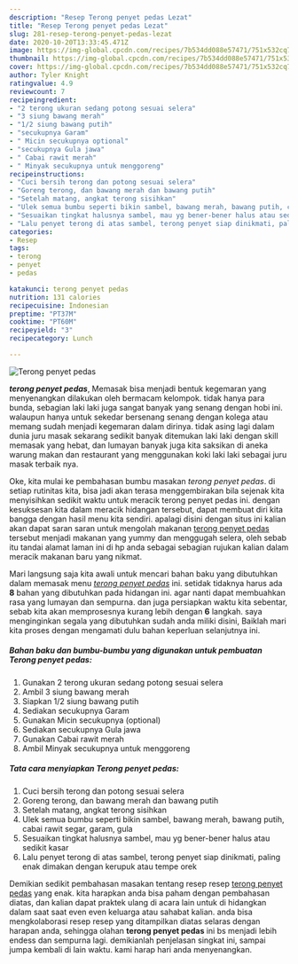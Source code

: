 ```yaml
---
description: "Resep Terong penyet pedas Lezat"
title: "Resep Terong penyet pedas Lezat"
slug: 281-resep-terong-penyet-pedas-lezat
date: 2020-10-20T13:33:45.471Z
image: https://img-global.cpcdn.com/recipes/7b534dd088e57471/751x532cq70/terong-penyet-pedas-foto-resep-utama.jpg
thumbnail: https://img-global.cpcdn.com/recipes/7b534dd088e57471/751x532cq70/terong-penyet-pedas-foto-resep-utama.jpg
cover: https://img-global.cpcdn.com/recipes/7b534dd088e57471/751x532cq70/terong-penyet-pedas-foto-resep-utama.jpg
author: Tyler Knight
ratingvalue: 4.9
reviewcount: 7
recipeingredient:
- "2 terong ukuran sedang potong sesuai selera"
- "3 siung bawang merah"
- "1/2 siung bawang putih"
- "secukupnya Garam"
- " Micin secukupnya optional"
- "secukupnya Gula jawa"
- " Cabai rawit merah"
- " Minyak secukupnya untuk menggoreng"
recipeinstructions:
- "Cuci bersih terong dan potong sesuai selera"
- "Goreng terong, dan bawang merah dan bawang putih"
- "Setelah matang, angkat terong sisihkan"
- "Ulek semua bumbu seperti bikin sambel, bawang merah, bawang putih, cabai rawit segar, garam, gula"
- "Sesuaikan tingkat halusnya sambel, mau yg bener-bener halus atau sedikit kasar"
- "Lalu penyet terong di atas sambel, terong penyet siap dinikmati, paling enak dimakan dengan kerupuk atau tempe orek"
categories:
- Resep
tags:
- terong
- penyet
- pedas

katakunci: terong penyet pedas 
nutrition: 131 calories
recipecuisine: Indonesian
preptime: "PT37M"
cooktime: "PT60M"
recipeyield: "3"
recipecategory: Lunch

---
```



![Terong penyet pedas](https://img-global.cpcdn.com/recipes/7b534dd088e57471/751x532cq70/terong-penyet-pedas-foto-resep-utama.jpg)

<b><i>terong penyet pedas</i></b>, Memasak bisa menjadi bentuk kegemaran yang menyenangkan dilakukan oleh bermacam kelompok. tidak hanya para bunda, sebagian laki laki juga sangat banyak yang senang dengan hobi ini. walaupun hanya untuk sekedar bersenang senang dengan kolega atau memang sudah menjadi kegemaran dalam dirinya. tidak asing lagi dalam dunia juru masak sekarang sedikit banyak ditemukan laki laki dengan skill memasak yang hebat, dan lumayan banyak juga kita saksikan di aneka warung makan dan restaurant yang menggunakan koki laki laki sebagai juru masak terbaik nya.



Oke, kita mulai ke pembahasan bumbu masakan <i>terong penyet pedas</i>. di setiap rutinitas kita, bisa jadi akan terasa menggembirakan bila sejenak kita menyisihkan sedikit waktu untuk meracik terong penyet pedas ini. dengan kesuksesan kita dalam meracik hidangan tersebut, dapat membuat diri kita bangga dengan hasil menu kita sendiri. apalagi disini dengan situs ini kalian akan dapat saran saran untuk mengolah makanan <u>terong penyet pedas</u> tersebut menjadi makanan yang yummy dan menggugah selera, oleh sebab itu tandai alamat laman ini di hp anda sebagai sebagian rujukan kalian dalam meracik makanan baru yang nikmat.


Mari langsung saja kita awali untuk mencari bahan baku yang dibutuhkan dalam memasak menu <u><i>terong penyet pedas</i></u> ini. setidak tidaknya harus ada <b>8</b> bahan yang dibutuhkan pada hidangan ini. agar nanti dapat membuahkan rasa yang lumayan dan sempurna. dan juga persiapkan waktu kita sebentar, sebab kita akan memprosesnya kurang lebih dengan <b>6</b> langkah. saya menginginkan segala yang dibutuhkan sudah anda miliki disini, Baiklah mari kita proses dengan mengamati dulu bahan keperluan selanjutnya ini.

<!--inarticleads1-->

##### Bahan baku dan bumbu-bumbu yang digunakan untuk pembuatan Terong penyet pedas:

1. Gunakan 2 terong ukuran sedang potong sesuai selera
1. Ambil 3 siung bawang merah
1. Siapkan 1/2 siung bawang putih
1. Sediakan secukupnya Garam
1. Gunakan  Micin secukupnya (optional)
1. Sediakan secukupnya Gula jawa
1. Gunakan  Cabai rawit merah
1. Ambil  Minyak secukupnya untuk menggoreng




<!--inarticleads2-->

##### Tata cara menyiapkan Terong penyet pedas:

1. Cuci bersih terong dan potong sesuai selera
1. Goreng terong, dan bawang merah dan bawang putih
1. Setelah matang, angkat terong sisihkan
1. Ulek semua bumbu seperti bikin sambel, bawang merah, bawang putih, cabai rawit segar, garam, gula
1. Sesuaikan tingkat halusnya sambel, mau yg bener-bener halus atau sedikit kasar
1. Lalu penyet terong di atas sambel, terong penyet siap dinikmati, paling enak dimakan dengan kerupuk atau tempe orek




Demikian sedikit pembahasan masakan tentang resep resep <u>terong penyet pedas</u> yang enak. kita harapkan anda bisa paham dengan pembahasan diatas, dan kalian dapat praktek ulang di acara lain untuk di hidangkan dalam saat saat even even keluarga atau sahabat kalian. anda bisa mengkolaborasi resep resep yang ditampilkan diatas selaras dengan harapan anda, sehingga olahan <b>terong penyet pedas</b> ini bs menjadi lebih endess dan sempurna lagi. demikianlah penjelasan singkat ini, sampai jumpa kembali di lain waktu. kami harap hari anda menyenangkan.
